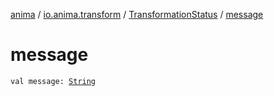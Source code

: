 [anima](../../index.md) / [io.anima.transform](../index.md) / [TransformationStatus](index.md) / [message](./message.md)

# message

`val message: `[`String`](https://kotlinlang.org/api/latest/jvm/stdlib/kotlin/-string/index.html)
